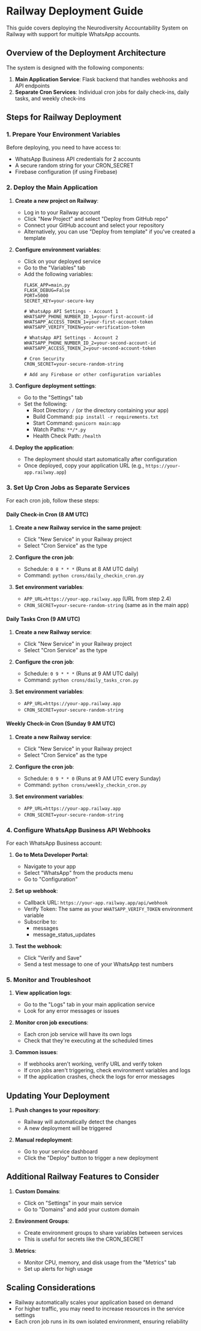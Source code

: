 # Railway Deployment Guide

This guide covers deploying the Neurodiversity Accountability System on Railway with support for multiple WhatsApp accounts.

## Overview of the Deployment Architecture

The system is designed with the following components:

1. **Main Application Service**: Flask backend that handles webhooks and API endpoints
2. **Separate Cron Services**: Individual cron jobs for daily check-ins, daily tasks, and weekly check-ins

## Steps for Railway Deployment

### 1. Prepare Your Environment Variables

Before deploying, you need to have access to:
- WhatsApp Business API credentials for 2 accounts
- A secure random string for your CRON_SECRET
- Firebase configuration (if using Firebase)

### 2. Deploy the Main Application

1. **Create a new project on Railway**:
   - Log in to your Railway account
   - Click "New Project" and select "Deploy from GitHub repo"
   - Connect your GitHub account and select your repository
   - Alternatively, you can use "Deploy from template" if you've created a template

2. **Configure environment variables**:
   - Click on your deployed service
   - Go to the "Variables" tab
   - Add the following variables:
     ```
     FLASK_APP=main.py
     FLASK_DEBUG=False
     PORT=5000
     SECRET_KEY=your-secure-key
     
     # WhatsApp API Settings - Account 1
     WHATSAPP_PHONE_NUMBER_ID_1=your-first-account-id
     WHATSAPP_ACCESS_TOKEN_1=your-first-account-token
     WHATSAPP_VERIFY_TOKEN=your-verification-token
     
     # WhatsApp API Settings - Account 2
     WHATSAPP_PHONE_NUMBER_ID_2=your-second-account-id
     WHATSAPP_ACCESS_TOKEN_2=your-second-account-token
     
     # Cron Security
     CRON_SECRET=your-secure-random-string
     
     # Add any Firebase or other configuration variables
     ```

3. **Configure deployment settings**:
   - Go to the "Settings" tab
   - Set the following:
     - Root Directory: `/` (or the directory containing your app)
     - Build Command: `pip install -r requirements.txt`
     - Start Command: `gunicorn main:app`
     - Watch Paths: `**/*.py`
     - Health Check Path: `/health`

4. **Deploy the application**:
   - The deployment should start automatically after configuration
   - Once deployed, copy your application URL (e.g., `https://your-app.railway.app`)

### 3. Set Up Cron Jobs as Separate Services

For each cron job, follow these steps:

#### Daily Check-in Cron (8 AM UTC)

1. **Create a new Railway service in the same project**:
   - Click "New Service" in your Railway project
   - Select "Cron Service" as the type

2. **Configure the cron job**:
   - Schedule: `0 8 * * *` (Runs at 8 AM UTC daily)
   - Command: `python crons/daily_checkin_cron.py`

3. **Set environment variables**:
   - `APP_URL=https://your-app.railway.app` (URL from step 2.4)
   - `CRON_SECRET=your-secure-random-string` (same as in the main app)

#### Daily Tasks Cron (9 AM UTC)

1. **Create a new Railway service**:
   - Click "New Service" in your Railway project
   - Select "Cron Service" as the type

2. **Configure the cron job**:
   - Schedule: `0 9 * * *` (Runs at 9 AM UTC daily)
   - Command: `python crons/daily_tasks_cron.py`

3. **Set environment variables**:
   - `APP_URL=https://your-app.railway.app`
   - `CRON_SECRET=your-secure-random-string`

#### Weekly Check-in Cron (Sunday 9 AM UTC)

1. **Create a new Railway service**:
   - Click "New Service" in your Railway project
   - Select "Cron Service" as the type

2. **Configure the cron job**:
   - Schedule: `0 9 * * 0` (Runs at 9 AM UTC every Sunday)
   - Command: `python crons/weekly_checkin_cron.py`

3. **Set environment variables**:
   - `APP_URL=https://your-app.railway.app`
   - `CRON_SECRET=your-secure-random-string`

### 4. Configure WhatsApp Business API Webhooks

For each WhatsApp Business account:

1. **Go to Meta Developer Portal**:
   - Navigate to your app
   - Select "WhatsApp" from the products menu
   - Go to "Configuration"

2. **Set up webhook**:
   - Callback URL: `https://your-app.railway.app/api/webhook`
   - Verify Token: The same as your `WHATSAPP_VERIFY_TOKEN` environment variable
   - Subscribe to:
     - messages
     - message_status_updates

3. **Test the webhook**:
   - Click "Verify and Save"
   - Send a test message to one of your WhatsApp test numbers

### 5. Monitor and Troubleshoot

1. **View application logs**:
   - Go to the "Logs" tab in your main application service
   - Look for any error messages or issues

2. **Monitor cron job executions**:
   - Each cron job service will have its own logs
   - Check that they're executing at the scheduled times

3. **Common issues**:
   - If webhooks aren't working, verify URL and verify token
   - If cron jobs aren't triggering, check environment variables and logs
   - If the application crashes, check the logs for error messages

## Updating Your Deployment

1. **Push changes to your repository**:
   - Railway will automatically detect the changes
   - A new deployment will be triggered

2. **Manual redeployment**:
   - Go to your service dashboard
   - Click the "Deploy" button to trigger a new deployment

## Additional Railway Features to Consider

1. **Custom Domains**:
   - Click on "Settings" in your main service
   - Go to "Domains" and add your custom domain

2. **Environment Groups**:
   - Create environment groups to share variables between services
   - This is useful for secrets like the CRON_SECRET

3. **Metrics**:
   - Monitor CPU, memory, and disk usage from the "Metrics" tab
   - Set up alerts for high usage

## Scaling Considerations

- Railway automatically scales your application based on demand
- For higher traffic, you may need to increase resources in the service settings
- Each cron job runs in its own isolated environment, ensuring reliability 